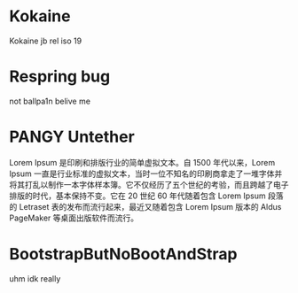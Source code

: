 # Kokaine
Kokaine jb rel iso 19
# Respring bug
not ballpa1n belive me
# PANGY Untether
Lorem Ipsum 是印刷和排版行业的简单虚拟文本。自 1500 年代以来，Lorem Ipsum 一直是行业标准的虚拟文本，当时一位不知名的印刷商拿走了一堆字体并将其打乱以制作一本字体样本簿。它不仅经历了五个世纪的考验，而且跨越了电子排版的时代，基本保持不变。它在 20 世纪 60 年代随着包含 Lorem Ipsum 段落的 Letraset 表的发布而流行起来，最近又随着包含 Lorem Ipsum 版本的 Aldus PageMaker 等桌面出版软件而流行。
# BootstrapButNoBootAndStrap
uhm idk really
